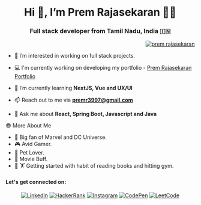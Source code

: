 <h1 align="center"> Hi 👋, I’m Prem Rajasekaran 🧑‍💻 </h1>
<h3 align="center"> Full stack developer from Tamil Nadu, India 🇮🇳 </h3>

<p align="right">  
  <a href ="https://github.com/PremRS"> 
    <img src="https://komarev.com/ghpvc/?username=premrs&color=brightgreen&style=for-the-badge" alt="prem rajasekaran" /> 
  </a>
</p>

- 👀 I’m interested in working on full stack projects.

- 💻 I'm currently working on developing my portfolio - [Prem Rajasekaran Portfolio](https://premrs.github.io)

- 🌱 I’m currently learning **NextJS, Vue and UX/UI**

- 📫 Reach out to me via **premr3997@gmail.com**

- 💬 Ask me about **React, Spring Boot, Javascript and Java**

😎 More About Me 
- 🦸 Big fan of Marvel and DC Universe.
- 🎮 Avid Gamer.
- 🐶 Pet Lover.
- 🎦 Movie Buff.
- 📖 🏋️ Getting started with habit of reading books and hitting gym.

<h4>Let's get connected on:</h4>
<p align="center">
  <a href="https://www.linkedin.com/in/prem-rajasekaran-734a50175/" target="blank"><img src="https://img.shields.io/badge/LinkedIn-0077B5?style=for-the-badge&logo=linkedin&logoColor=white" alt="LinkedIn"/></a>
  <a href="https://www.hackerrank.com/mr_kratos" target="blank"><img src="https://img.shields.io/badge/-Hackerrank-2EC866?style=for-the-badge&logo=HackerRank&logoColor=white" alt="HackerRank"/></a>
  <a href="" target="blank"><img src="https://img.shields.io/badge/Instagram-E4405F?style=for-the-badge&logo=instagram&logoColor=white" alt="Instagram"/></a>
  <a href="https://codepen.io/prem-the-bold" target="blank"><img src="https://img.shields.io/badge/Codepen-000000?style=for-the-badge&logo=codepen&logoColor=white" alt="CodePen"/></a>
  <a href="https://leetcode.com/Mr_Kratos/" target="blank"><img src="https://img.shields.io/badge/-LeetCode-FFA116?style=for-the-badge&logo=LeetCode&logoColor=black" alt="LeetCode"/></a>
</p>

<!---
PremRS/PremRS is a ✨ special ✨ repository because its `README.md` (this file) appears on your GitHub profile.
You can click the Preview link to take a look at your changes.
--->
